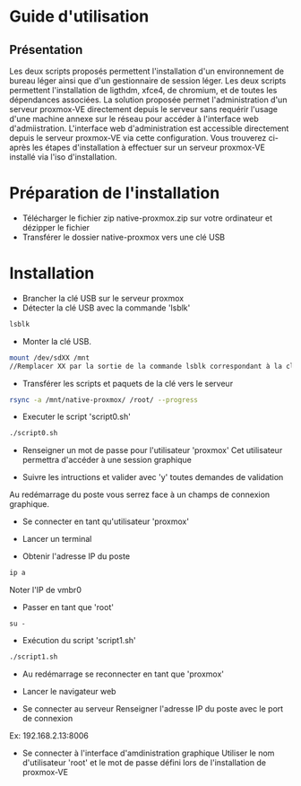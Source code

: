# Guide d'utilisation

## Présentation

Les deux scripts proposés permettent l'installation d'un environnement de bureau léger ainsi que d'un gestionnaire de session léger.
Les deux scripts permettent l'installation de ligthdm, xfce4, de chromium, et de toutes les dépendances associées.
La solution proposée permet l'administration d'un serveur proxmox-VE directement depuis le serveur sans requérir l'usage d'une machine annexe sur le réseau pour accéder à l'interface web d'admiistration.
L'interface web d'administration est accessible directement depuis le serveur proxmox-VE via cette configuration.
Vous trouverez ci-après les étapes d'installation à effectuer sur un serveur proxmox-VE installé via l'iso d'installation.


# Préparation de l'installation

* Télécharger le fichier zip native-proxmox.zip sur votre ordinateur et dézipper le fichier
* Transférer le dossier native-proxmox vers une clé USB

# Installation

* Brancher la clé USB sur le serveur proxmox
* Détecter la clé USB avec la commande 'lsblk'
```bash
lsblk
```
* Monter la clé USB.
```bash
mount /dev/sdXX /mnt 
//Remplacer XX par la sortie de la commande lsblk correspondant à la clé
```
* Transférer les scripts et paquets de la clé vers le serveur
```bash
rsync -a /mnt/native-proxmox/ /root/ --progress
```
* Executer le script 'script0.sh'
```bash
./script0.sh
```
* Renseigner un mot de passe pour l'utilisateur 'proxmox'
Cet utilisateur permettra d'accéder à une session graphique

* Suivre les intructions et valider avec 'y' toutes demandes de validation

Au redémarrage du poste vous serrez face à un champs de connexion graphique.

* Se connecter en tant qu'utilisateur 'proxmox'

* Lancer un terminal

* Obtenir l'adresse IP du poste
```bash
ip a
```
Noter l'IP de vmbr0

* Passer en tant que 'root'
```
su -
```
* Exécution du script 'script1.sh'
```bash
./script1.sh
```
* Au redémarrage se reconnecter en tant que 'proxmox'

* Lancer le navigateur web

* Se connecter au serveur
Renseigner l'adresse IP du poste avec le port de connexion

Ex: 192.168.2.13:8006

* Se connecter à l'interface d'amdinistration graphique
Utiliser le nom d'utilisateur 'root' et le mot de passe défini lors de l'installation de proxmox-VE


